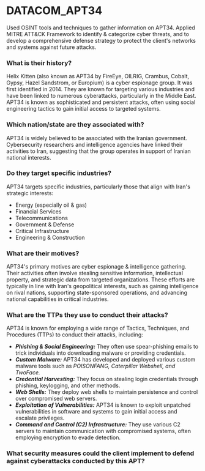 # DATACOM_APT34
Used OSINT tools and techniques to gather information on APT34. Applied MITRE ATT&CK Framework to identify & categorize cyber threats, and to develop a comprehensive defense strategy to protect the client's networks and systems against future attacks. 

### What is their history?
Helix Kitten (also known as APT34 by FireEye, OILRIG, Crambus, Cobalt, Gypsy, Hazel Sandstrom, or Europium) is a cyber espionage group. It was first identified in 2014. They are known for targeting various industries and have been linked to numerous cyberattacks, particularly in the Middle East. APT34 is known as sophisticated and persistent attacks, often using social engineering tactics to gain initial access to targeted systems.

### Which nation/state are they associated with?
APT34 is widely believed to be associated with the Iranian government. Cybersecurity researchers and intelligence agencies have linked their activities to Iran, suggesting that the group operates in support of Iranian national interests.

### Do they target specific industries?
APT34 targets specific industries, particularly those that align with Iran's strategic interests:
- Energy (especially oil & gas)
- Financial Services
- Telecommunications
- Government & Defense
- Critical Infrastructure
- Engineering & Construction

### What are their motives?
APT34's primary motives are cyber espionage & intelligence gathering. Their activities often involve stealing sensitive information, intellectual property, and strategic data from targeted organizations. These efforts are typically in line with Iran's geopolitical interests, such as gaining intelligence on rival nations, supporting state-sponsored operations, and advancing national capabilities in critical industries.

### What are the TTPs they use to conduct their attacks?
APT34 is known for employing a wide range of Tactics, Techniques, and Procedures (TTPs) to conduct their attacks, including:
- ***Phishing & Social Engineering:*** They often use spear-phishing emails to trick individuals into downloading malware or providing credentials.
- ***Custom Malware:*** APT34 has developed and deployed various custom malware tools such as *POISONFANG, Caterpillar Webshell, and TwoFace.*
- ***Credential Harvesting:*** They focus on stealing login credentials through phishing, keylogging, and other methods.
- ***Web Shells:*** They deploy web shells to maintain persistence and control over compromised web servers.
- ***Exploitation of Vulnerabilities:*** APT34 is known to exploit unpatched vulnerabilities in software and systems to gain initial access and escalate privileges.
- ***Command and Control (C2) Infrastructure:*** They use various C2 servers to maintain communication with compromised systems, often employing encryption to evade detection.

### What security measures could the client implement to defend against cyberattacks conducted by this APT?
